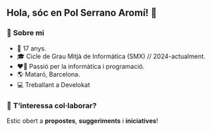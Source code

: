 ## Hola, sóc en Pol Serrano Aromí! 👋

### 👤 **Sobre mi** 
- 🎂 17 anys.
- 🎓 Cicle de Grau Mitjà de Informàtica (SMX) // 2024-actualment.
- ❤️‍🔥 Passió per la informàtica i programació.
- 🌎 Mataró, Barcelona.
- 💻 Treballant a Develokat

### 👀 **T’interessa col·laborar?**  
Estic obert a **propostes**, **suggeriments** i **iniciatives**!  
